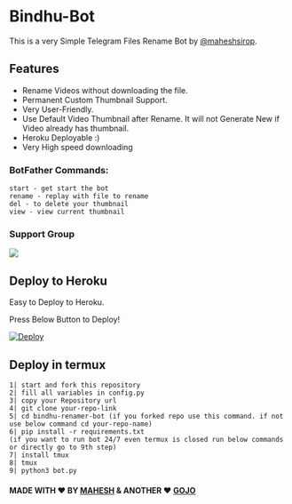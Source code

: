 # Bindhu-Bot
This is a very Simple Telegram Files Rename Bot by [@maheshsirop](https://t.me/maheshsirop).

## Features
- Rename Videos without downloading the file.
- Permanent Custom Thumbnail Support.
- Very User-Friendly.
- Use Default Video Thumbnail after Rename. It will not Generate New if Video already has thumbnail.
- Heroku Deployable :)
- Very High speed downloading

### BotFather Commands:
```
start - get start the bot
rename - replay with file to rename
del - to delete your thumbnail
view - view current thumbnail
```
### Support Group
<a href="https://t.me/Hexafreinds"><img src="https://img.shields.io/badge/Telegram-Join%20Telegram%20Group-blue.svg?logo=telegram"></a>

## Deploy to Heroku
Easy to Deploy to Heroku.


Press Below Button to Deploy!

[![Deploy](https://www.herokucdn.com/deploy/button.svg)](https://dashboard.heroku.com/new?template=https://github.com/MAHESH-KADALI/bindhu-renamer-bot)

## Deploy in termux
```
1| start and fork this repository
2| fill all variables in config.py
3| copy your Repository url
4| git clone your-repo-link
5| cd bindhu-renamer-bot (if you forked repo use this command. if not use below command cd your-repo-name)
6| pip install -r requirements.txt
(if you want to run bot 24/7 even termux is closed run below commands or directly go to 9th step)
7| install tmux
8| tmux
9| python3 bot.py
```
#### MADE WITH ♥️ BY [MAHESH](https://github.com/MAHESH-KADALI) & ANOTHER ❤️ [GOJO](https://t.me/SatoruGojo830)
